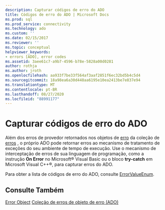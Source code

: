 ```yaml
---
description: Capturar códigos de erro do ADO
title: Códigos de erro do ADO | Microsoft Docs
ms.prod: sql
ms.prod_service: connectivity
ms.technology: ado
ms.custom: ''
ms.date: 02/15/2017
ms.reviewer: ''
ms.topic: conceptual
helpviewer_keywords:
- errors [ADO], error codes
ms.assetid: 3aee61c7-a9b7-4596-b78e-5828a00d0281
author: rothja
ms.author: jroth
ms.openlocfilehash: aa933f7be33f564af3aaf2851f6ec32bd5b4c5d4
ms.sourcegitcommit: 18a98ea6a30d448aa6195e10ea2413be7e837e94
ms.translationtype: MT
ms.contentlocale: pt-BR
ms.lasthandoff: 08/27/2020
ms.locfileid: "88991177"
---
```

# <a name="capture-ado-error-codes"></a>Capturar códigos de erro do ADO
Além dos erros de provedor retornados nos objetos de [erro](../../reference/ado-api/error-object.md) da coleção de [erros](../../reference/ado-api/errors-collection-ado.md) , o próprio ADO pode retornar erros ao mecanismo de tratamento de exceções do seu ambiente de tempo de execução. Use o mecanismo de interceptação de erros de sua linguagem de programação, como a instrução **On Error** no Microsoft® Visual Basic ou o bloco **try-catch** em Microsoft Visual C++®, para capturar erros do ADO.

 Para obter a lista de códigos de erro do ADO, consulte [ErrorValueEnum](../../reference/ado-api/errorvalueenum.md).

## <a name="see-also"></a>Consulte Também
 [Error Object](../../reference/ado-api/error-object.md) [Coleção de erros de objeto de erro (ADO)](../../reference/ado-api/errors-collection-ado.md)